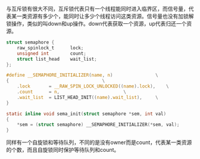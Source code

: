 与互斥锁有很大不同，互斥锁代表只有一个线程能同时进入临界区，而信号量，代表某一类资源有多少个，能同时让多少个线程访问这类资源。信号量也没有加锁解锁操作，类似的叫down和up操作。down代表获取一个资源，up代表归还一个资源。

```c
struct semaphore {
	raw_spinlock_t		lock;
	unsigned int		count;
	struct list_head	wait_list;
};

#define __SEMAPHORE_INITIALIZER(name, n)				\
{									\
	.lock		= __RAW_SPIN_LOCK_UNLOCKED((name).lock),	\
	.count		= n,						\
	.wait_list	= LIST_HEAD_INIT((name).wait_list),		\
}

static inline void sema_init(struct semaphore *sem, int val)
{
	*sem = (struct semaphore) __SEMAPHORE_INITIALIZER(*sem, val);
}
```

同样有一个自旋锁和等待队列，不同的是没有owner而是count，代表某一类资源的个数，而且自旋锁同时保护等待队列和count。


